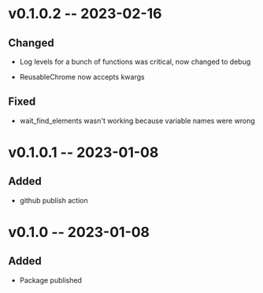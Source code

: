 
# v0.1.0.2 -- 2023-02-16

## Changed

- Log levels for a bunch of functions was critical, now changed to debug

- ReusableChrome now accepts kwargs

## Fixed

- wait_find_elements wasn't working because variable names were wrong

# v0.1.0.1 -- 2023-01-08

## Added

- github publish action

# v0.1.0 -- 2023-01-08

## Added

- Package published
